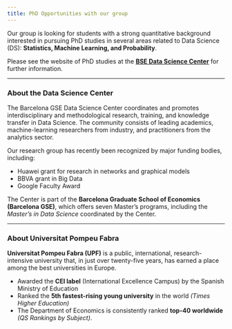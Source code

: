 ```yaml
---
title: PhD Opportunities with our group
---
```


Our group is looking for students with a strong quantitative background interested in pursuing PhD studies in several areas related to Data Science (DS): **Statistics, Machine Learning, and Probability**.

Please see the website of PhD studies at the **[BSE Data Science Center](https://bse.eu/data-science-center)** for further information.

---

### About the Data Science Center

The Barcelona GSE Data Science Center coordinates and promotes interdisciplinary and methodological research, training, and knowledge transfer in Data Science. The community consists of leading academics, machine-learning researchers from industry, and practitioners from the analytics sector.

Our research group has recently been recognized by major funding bodies, including:

- Huawei grant for research in networks and graphical models  
- BBVA grant in Big Data  
- Google Faculty Award

The Center is part of the **Barcelona Graduate School of Economics (Barcelona GSE)**, which offers seven Master’s programs, including the *Master’s in Data Science* coordinated by the Center.

---

### About Universitat Pompeu Fabra

**Universitat Pompeu Fabra (UPF)** is a public, international, research-intensive university that, in just over twenty-five years, has earned a place among the best universities in Europe.

- Awarded the **CEI label** (International Excellence Campus) by the Spanish Ministry of Education  
- Ranked the **5th fastest-rising young university** in the world *(Times Higher Education)*  
- The Department of Economics is consistently ranked **top-40 worldwide** *(QS Rankings by Subject)*.